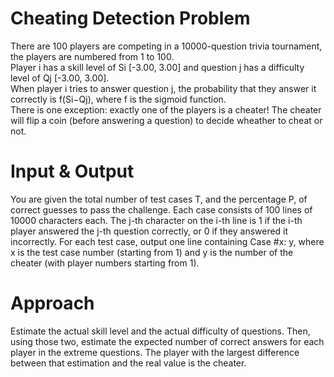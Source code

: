  <h1> Cheating Detection Problem </h1>

There are 100 players are competing in a 10000-question trivia tournament,  the players are numbered from 1 to 100. <br>
Player i has a skill level of Si [-3.00, 3.00] and question j has a difficulty level of Qj [-3.00, 3.00].<br>
When player i tries to answer question j, the probability that they answer it correctly is f(Si−Qj), where f is the sigmoid function.<br>
There is one exception: exactly one of the players is a cheater! The cheater will flip a coin (before answering a question) to decide wheather to cheat or not.<br>

 <h1> Input & Output </h1>
You are given the total number of test cases T, and the percentage P, of correct guesses to pass the challenge.
Each case consists of 100 lines of 10000 characters each. 
The j-th character on the i-th line is 1 if the i-th player answered the j-th question correctly, or 0 if they answered it incorrectly.
For each test case, output one line containing Case #x: y, where x is the test case number (starting from 1) 
and y is the number of the cheater (with player numbers starting from 1).

 <h1> Approach </h1>
Estimate the actual skill level and the actual difficulty of questions. 
Then, using those two, estimate the expected number of correct answers for each player in the extreme questions. 
The player with the largest difference between that estimation and the real value is the cheater.
